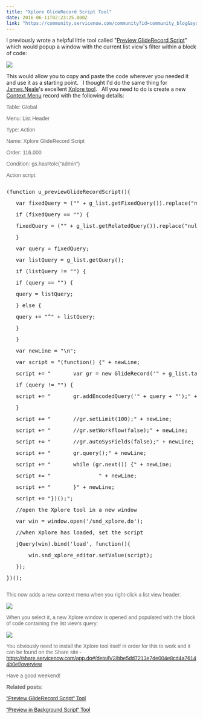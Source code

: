 ```yaml
---
title: "Xplore GlideRecord Script Tool"
date: 2016-06-11T02:23:25.000Z
link: "https://community.servicenow.com/community?id=community_blog&sys_id=e52d26e5dbd0dbc01dcaf3231f9619d4"
---
```

<p>I previously wrote a helpful little tool called "<a title="" _jive_internal="true" href="/community?id=community_question&sys_id=07b18f69db98dbc01dcaf3231f9619c6">Preview GlideRecord Script</a>" which would popup a window with the current list view's filter within a block of code:</p><p><img   class="image-1 jive-image" src="eb2b7bbddb545fc068c1fb651f961922.iix" style="max-width: 1200px; max-height: 900px;"/></p><p>This would allow you to copy and paste the code wherever you needed it and use it as a starting point.   I thought I'd do the same thing for <a title="James.Neale" __default_attr="7196" __jive_macro_name="user" class="jive_macro jive_macro_user" data-orig-content="James.Neale" data-renderedposition="55_874.375_100_16" href="/community?id=community_user_profile&user=5cc1daaddb981fc09c9ffb651f961987">James.Neale</a>'s excellent <a title="hare.servicenow.com/app.do#/detailV2/bbe5dd7213e7de004e8cd4a76144b0ef/overview" href="https://share.servicenow.com/app.do#/detailV2/bbe5dd7213e7de004e8cd4a76144b0ef/overview">Xplore tool</a>.   All you need to do is create a new <a title="ocs.servicenow.com/bundle/geneva-servicenow-platform/page/administer/navigation_and_ui/task/t_CreateAContextMenu.html" href="https://docs.servicenow.com/bundle/geneva-servicenow-platform/page/administer/navigation_and_ui/task/t_CreateAContextMenu.html">Context Menu</a> record with the following details:</p><p></p><p style="font-family: arial, sans-serif; color: #666666;">Table: Global</p><p style="font-family: arial, sans-serif; color: #666666;">Menu: List Header</p><p style="font-family: arial, sans-serif; color: #666666;">Type: Action</p><p style="font-family: arial, sans-serif; color: #666666;">Name: Xplore GlideRecord Script</p><p style="font-family: arial, sans-serif; color: #666666;">Order: 116,000</p><p style="font-family: arial, sans-serif; color: #666666;">Condition: gs.hasRole("admin")</p><p style="font-family: arial, sans-serif; color: #666666;">Action script:</p><pre __default_attr="javascript" __jive_macro_name="code" class="jive_macro_code _jivemacro_uid_14655926620543569 jive_text_macro" data-renderedposition="263_8_1192_592" jivemacro_uid="_14655926620543569"><p>(function u_previewGlideRecordScript(){</p><p>   var fixedQuery = ("" + g_list.getFixedQuery()).replace("null", "");</p><p>   if (fixedQuery == "") {</p><p>   fixedQuery = ("" + g_list.getRelatedQuery()).replace("null", "");</p><p>   }</p><p>   var query = fixedQuery;</p><p>   var listQuery = g_list.getQuery();</p><p>   if (listQuery != "") {</p><p>   if (query == "") {</p><p>   query = listQuery;</p><p>   } else {</p><p>   query += "^" + listQuery;</p><p>   }</p><p>   }</p><p>   var newLine = "\n";</p><p>   var script = "(function() {" + newLine;</p><p>   script += "       var gr = new GlideRecord('" + g_list.tableName + "');" + newLine;</p><p>   if (query != "") {</p><p>   script += "       gr.addEncodedQuery('" + query + "');" + newLine;</p><p>   }</p><p>   script += "       //gr.setLimit(100);" + newLine;</p><p>   script += "       //gr.setWorkflow(false);" + newLine;</p><p>   script += "       //gr.autoSysFields(false);" + newLine;</p><p>   script += "       gr.query();" + newLine;</p><p>   script += "       while (gr.next()) {" + newLine;</p><p>   script += "               " + newLine;</p><p>   script += "       }" + newLine;</p><p>   script += "})();";</p><p></p><p>   //open the Xplore tool in a new window</p><p>   var win = window.open('/snd_xplore.do');</p><p></p><p>   //when Xplore has loaded, set the script</p><p>   jQuery(win).bind('load', function(){</p><p>       win.snd_xplore_editor.setValue(script);</p><p>   });</p><p>})();</p></pre><p style="font-family: arial, sans-serif; color: #666666;"></p><p style="font-family: arial, sans-serif; color: #666666;">This now adds a new context menu when you right-click a list view header:</p><p style="font-family: arial, sans-serif; color: #666666;"><img   class="jive-image image-4" src="466dd14adbd8130468c1fb651f9619e6.iix" style="max-width: 1200px; max-height: 900px;"/></p><p style="font-family: arial, sans-serif; color: #666666;"></p><p style="font-family: arial, sans-serif; color: #666666;">When you select it, a new Xplore window is opened and populated with the block of code containing the list view's query:</p><p style="font-family: arial, sans-serif; color: #666666;"><img   class="image-5 jive-image" src="045a7c0adb101b04ed6af3231f96191b.iix" style="max-width: 1200px; max-height: 900px;"/></p><p style="font-family: arial, sans-serif; color: #666666;"></p><p style="font-family: arial, sans-serif; color: #666666;">You obviously need to install the Xplore tool itself in order for this to work and it can be found on the Share site - <a title="hare.servicenow.com/app.do#/detailV2/bbe5dd7213e7de004e8cd4a76144b0ef/overview" href="https://share.servicenow.com/app.do#/detailV2/bbe5dd7213e7de004e8cd4a76144b0ef/overview">https://share.servicenow.com/app.do#/detailV2/bbe5dd7213e7de004e8cd4a76144b0ef/overview</a></p><p style="font-family: arial, sans-serif; color: #666666;"></p><p style="font-family: arial, sans-serif; color: #666666;">Have a good weekend!</p><p style="font-family: arial, sans-serif; color: #666666;"></p><p style="font-family: arial, sans-serif; color: #666666;"><strong>Related posts:</strong></p><p style="font-family: arial, sans-serif; color: #666666;"><a title=""Preview GlideRecord Script" Tool" __default_attr="169917" __jive_macro_name="thread" class="jive_macro_thread jive_macro" data-orig-content="&quot;Preview GlideRecord Script&quot; Tool" data-renderedposition="1136_8_230_16" href="/community?id=community_question&sys_id=07b18f69db98dbc01dcaf3231f9619c6">"Preview GlideRecord Script" Tool</a></p><p style="font-family: arial, sans-serif; color: #666666;"><a title=""Preview in Background Script" Tool" __default_attr="5620" __jive_macro_name="blogpost" class="jive_macro jive_macro_blogpost" data-orig-content="&quot;Preview in Background Script&quot; Tool" data-renderedposition="1157_8_241_16" href="/community?id=community_blog&sys_id=936d2e29dbd0dbc01dcaf3231f9619fc">"Preview in Background Script" Tool</a></p>